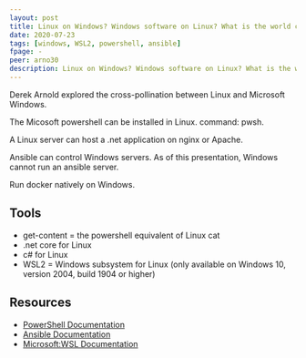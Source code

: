 ```yaml
---
layout: post
title: Linux on Windows? Windows software on Linux? What is the world coming to?
date: 2020-07-23
tags: [windows, WSL2, powershell, ansible]
fpage: -
peer: arno30
description: Linux on Windows? Windows software on Linux? What is the world coming to?
---
```

Derek Arnold explored the cross-pollination between Linux and Microsoft Windows.

The Micosoft powershell can be installed in Linux.  command: pwsh.

A Linux server can host a .net application on nginx or Apache.

Ansible can control Windows servers. As of this presentation, Windows cannot run an ansible server.

Run docker natively on Windows.

## Tools

* get-content = the powershell equivalent of Linux cat
* .net core for Linux
* c# for Linux
* WSL2 = Windows subsystem for Linux (only available on Windows 10, version 2004, build 1904 or higher)


## Resources

* [PowerShell Documentation](https://docs.microsoft.com/powershell)
* [Ansible Documentation](https://docs.ansible.com)
* [Microsoft:WSL Documentation](https://docs.microsoft.com/en-us/windows/wsl/)
